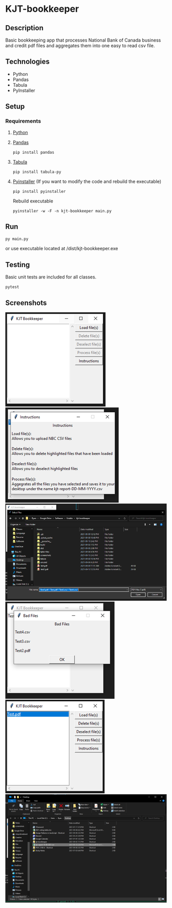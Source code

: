 # KJT-bookkeeper

## Description

Basic bookkeeping app that processes National Bank of Canada business and credit pdf files and aggregates them into one easy to read csv file.

## Technologies

- Python
- Pandas
- Tabula
- PyInstaller

## Setup

### Requirements

1.  [Python](https://www.python.org/)
2.  [Pandas](https://pypi.org/project/pandas/)

        pip install pandas

3.  [Tabula](https://pypi.org/project/tabula-py/)

        pip install tabula-py

4.  [Pyinstaller](https://pypi.org/project/pyinstaller/) (If you want to modify the code and rebuild the executable)

        pip install pyinstaller

    Rebuild executable

        pyinstaller -w -F -n kjt-bookkeeper main.py

## Run

    py main.py

or use executable located at /dist/kjt-bookkeeper.exe

## Testing

Basic unit tests are included for all classes.

    pytest

## Screenshots

![gui1](screenshots/gui1.PNG 'gui1')
![instructions](screenshots/instructions.PNG 'instructions')
![load](screenshots/load.PNG 'load')
![error](screenshots/error.PNG 'error')
![gui2](screenshots/gui2.PNG 'gui2')
![save](screenshots/save.PNG 'save')
